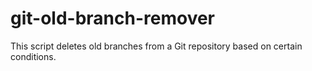 # git-old-branch-remover
This script deletes old branches from a Git repository based on certain conditions.
